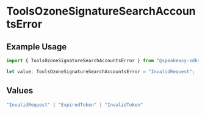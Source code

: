 # ToolsOzoneSignatureSearchAccountsError

## Example Usage

```typescript
import { ToolsOzoneSignatureSearchAccountsError } from "@speakeasy-sdks/bluesky/models/errors";

let value: ToolsOzoneSignatureSearchAccountsError = "InvalidRequest";
```

## Values

```typescript
"InvalidRequest" | "ExpiredToken" | "InvalidToken"
```